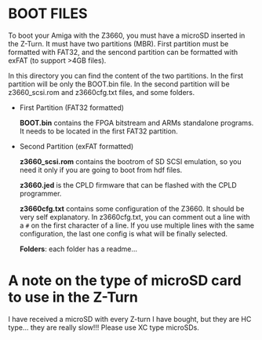 # BOOT FILES
To boot your Amiga with the Z3660, you must have a microSD inserted in the Z-Turn. It must have two partitions (MBR). First partition must be formatted with FAT32, and the sencond partition can be formatted with exFAT (to support >4GB files).

In this directory you can find the content of the two partitions. In the first partition will be only the BOOT.bin file. In the second partition will be z3660_scsi.rom and z3660cfg.txt files, and some folders.
 * First Partition (FAT32 formatted)
 
   <b>BOOT.bin</b> contains the FPGA bitstream and ARMs standalone programs. It needs to be located in the first FAT32 partition.

 * Second Partition (exFAT formatted)

   <b>z3660_scsi.rom</b> contains the bootrom of SD SCSI emulation, so you need it only if you are going to boot from hdf files.

   <b>z3660.jed</b> is the CPLD firmware that can be flashed with the CPLD programmer.

   <b>z3660cfg.txt</b> contains some configuration of the Z3660. It should be very self explanatory.
In z3660cfg.txt, you can comment out a line with a `#` on the first character of a line. If you use multiple lines with the same configuration, the last one config is what will be finally selected.

   <b>Folders</b>: each folder has a readme...

# A note on the type of microSD card to use in the Z-Turn
I have received a microSD with every Z-turn I have bought, but they are HC type... they are really slow!!! Please use XC type microSDs.